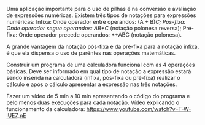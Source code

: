 Uma aplicação importante para o uso de pilhas é na conversão e avaliação de expressões numéricas.
Existem três tipos de notações para expressões numéricas:
Infixa: Onde operador entre operandos: (A + B)*C;
Pós-fixa: Onde operador segue operandos: AB+C* (notação polonesa reversa);
Pré-fixa: Onde operador precede operandos: *+ABC (notação polonesa).

A grande vantagem da notação pós-fixa e da pré-fixa para a notação infixa, é que ela dispensa o uso de parêntes nas operações matemáticas.


Construir um programa de uma calculadora funcional com as 4 operações básicas. Deve ser informado em qual tipo de notação a expressão estará sendo inserida na calculadora (infixa, pós-fixa ou pré-fixa) realizar o cálculo e após o cálculo apresentar a expressão nas três notações.

Fazer um vídeo de 5 min a 10 min apresentando o código do programa e pelo menos duas execuções para cada notação.
Vídeo explicando o funcionamento da calculadora: https://www.youtube.com/watch?v=T-W-lUE7_nE